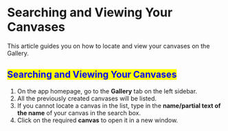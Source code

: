 # Searching and Viewing Your Canvases

This article guides you on how to locate and view your canvases on the Gallery.

## <mark style="color:blue;">Searching and Viewing Your Canvases</mark>

1. On the app homepage, go to the **Gallery** tab on the left sidebar.
2. All the previously created canvases will be listed.
3. If you cannot locate a canvas in the list, type in the **name/partial text of the name** of your canvas in the search box.
4. Click on the required **canvas** to open it in a new window.
